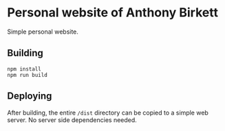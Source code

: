 # Personal website of Anthony Birkett

Simple personal website.

## Building

```shell script
npm install
npm run build
```

## Deploying

After building, the entire `/dist` directory can be copied to a simple web server.
No server side dependencies needed.
